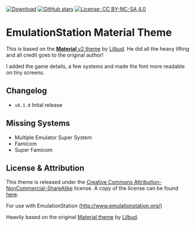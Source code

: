 [![Download](https://img.shields.io/github/release/otherguy/es-theme-material.svg?style=for-the-badge&colorB=green)](https://github.com/otherguy/es-theme-material/releases)
[![GitHub stars](https://img.shields.io/github/stars/otherguy/es-theme-material.svg?style=for-the-badge)](https://github.com/otherguy/es-theme-material)
[![License: CC BY-NC-SA 4.0](https://img.shields.io/badge/license-CC/BY--NC--SA-yellow.svg?style=for-the-badge)](https://creativecommons.org/licenses/by-nc-sa/4.0/)


# EmulationStation Material Theme

This is based on the [**Material** v2 theme](https://github.com/lilbud/es-theme-material) by [Lilbud](https://github.com/lilbud). He did all the heavy lifting and all credit goes to the original author!

I added the game details, a few systems and made the font more readable on tiny screens.

## Changelog

- `v0.1.0` Inital release

## Missing Systems

- Multiple Emulator Super System
- Famicom
- Super Famicom

## License & Attribution

This theme is released under the [Creative Commons Attribution-NonCommercial-ShareAlike](https://creativecommons.org/licenses/by-nc-sa/4.0/) license. A copy of the license can be found [here](LICENSE.md).

For use with EmulationStation (http://www.emulationstation.org/)

Heavily based on the original [Material theme](https://github.com/lilbud/es-theme-material) by [Lilbud](https://github.com/lilbud).
